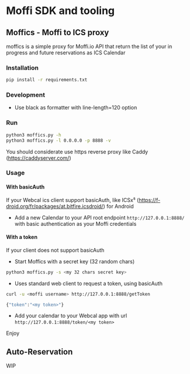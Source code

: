 # Moffi SDK and tooling

## Moffics - Moffi to ICS proxy

moffics is a simple proxy for Moffi.io API that return the list of your in progress and future reservations as ICS Calendar

### Installation

```bash
pip install -r requirements.txt
```

### Development

- Use black as formatter with line-length=120 option

### Run

```bash
python3 moffics.py -h
python3 moffics.py -l 0.0.0.0 -p 8888 -v
```

You should considerate use https reverse proxy like Caddy (https://caddyserver.com/)

### Usage

#### With basicAuth

If your Webcal ics client support basicAuth, like ICSx⁵ (https://f-droid.org/fr/packages/at.bitfire.icsdroid/) for Android 

- Add a new Calendar to your API root endpoint `http://127.0.0.1:8888/` with basic authentication as your Moffi credentials

#### With a token

If your client does not support basicAuth
- Start Moffics with a secret key (32 random chars)
```bash
python3 moffics.py -s <my 32 chars secret key>
```
- Uses standard web client to request a token, using basicAuth
```bash
curl -u <moffi username> http://127.0.0.1:8888/getToken

{"token":"<my token>"}
```

- Add your calendar to your Webcal app with url `http://127.0.0.1:8888/token/<my token>`

Enjoy


## Auto-Reservation

WIP